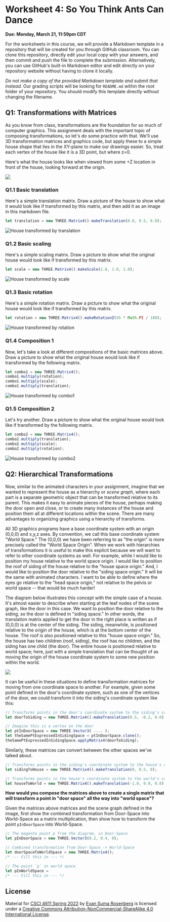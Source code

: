 # Worksheet 4: So You Think Ants Can Dance

**Due: Monday, March 21, 11:59pm CDT**

For the worksheets in this course, we will provide a Markdown template in a repository that will be created for you through GitHub classroom.  You can clone this repository, directly edit your local copy with your answers, and then commit and push the file to complete the submission.  Alternatively, you can use GitHub's built-in Markdown editor and edit directly on your repository website without having to clone it locally. 

*Do not make a copy of the provided Markdown template and submit that instead.* Our grading scripts will be looking for `README.md` within the root folder of your repository.  You should modify this template directly without changing the filename.



## Q1: Transformations with Matrices

As you know from class, transformations are the foundation for so much of computer graphics.  This assignment deals with the important topic of composing transformations, so let's do some practice with that.  We'll use 3D transformation matrices and graphics code, but apply these to a simple house shape that lies in the XY-plane to make our drawings easier.  So, treat each vertex of the house like it is a 3D point, but where z=0.

Here's what the house looks like when viewed from some +Z location in front of the house, looking forward at the origin.



![](./images/house.svg)



### Q1.1 Basic translation

Here's a simple translation matrix.  Draw a picture of the house to show what it would look like if transformed by this matrix, and then add it as an image in this markdown file.

```typescript
let translation = new THREE.Matrix4().makeTranslation(0.0, 0.5, 0.0);
```

![House transformed by translation](./images/file-path-to-your-image)



### Q1.2 Basic scaling

Here's a simple scaling matrix.  Draw a picture to show what the original house would look like if transformed by this matrix.

```typescript
let scale = new THREE.Matrix4().makeScale(2.0, 1.0, 1.0);
```

![House transformed by scale](./images/file-path-to-your-image)



### Q1.3 Basic rotation

Here's a simple rotation matrix.  Draw a picture to show what the original house would look like if transformed by this matrix.

```typescript
let rotation = new THREE.Matrix4().makeRotationZ(45 * Math.PI / 180);
```

![House transformed by rotation](./images/file-path-to-your-image)



### Q1.4 Composition 1

Now, let's take a look at different compositions of the basic matrices above.  Draw a picture to show what the original house would look like if transformed by the following matrix.

```typescript
let combo1 = new THREE.Matrix4();
combo1.multiply(rotation);
combo1.multiply(scale);
combo1.multiply(translation);
```

![House transformed by combo1](./images/file-path-to-your-image)



### Q1.5 Composition 2

Let's try another.  Draw a picture to show what the original house would look like if transformed by the following matrix.

```typescript
let combo2 = new THREE.Matrix4();
combo2.multiply(translation);
combo2.multiply(scale);
combo2.multiply(rotation);
```

![House transformed by combo2](./images/file-path-to-your-image)



## Q2: Hierarchical Transformations

Now, similar to the animated characters in your assignment, imagine that we wanted to represent the house as a hierarchy or *scene graph*, where each part is a separate geometric object that can be transformed relative to its parent.  This makes it easy to animate pieces of the house, perhaps making the door open and close, or to create many instances of the house and position them all at different locations within the scene.  There are many advantages to organizing graphics using a hierarchy of transforms.

All 3D graphics programs have a base coordinate system with an origin (0,0,0) and x,y,z axes.  By convention, we call this base coordinate system "World Space."  The (0,0,0) we have been referring to as "the origin" is more precisely called the "World Space Origin".  When we work with hierarchies of transformations it is useful to make this explicit because we will want to refer to other coordinate systems as well.  For example, while I would like to position my house relative to the world space origin.  I would like to position the roof of siding of the house relative to the "house space origin."  And, I would like to position the door relative to the "siding space origin."  It will be the same with animated characters.  I want to be able to define where the eyes go relative to the "head space origin," not relative to the pelvis or world space -- that would be much harder!

The diagram below illustrates this concept with the simple case of a house.  It's almost easier to describe when starting at the leaf nodes of the scene graph, like the door in this case.  We want to position the door relative to the siding, so the door is defined in "siding space." In other words, the translation matrix applied to get the door in the right place is written as if (0,0,0) is at the center of the siding.  The siding, meanwhile, is positioned relative to the origin of the house, which is at the bottom center of the house.  The roof is also positioned relative to this "house space origin."  So, the house has two children (roof, siding), the roof has no children, and the siding has one child (the door).  The entire house is positioned relative to world space; here, just with a simple translation that can be thought of as moving the origin of the house coordinate system to some new position within the world.



![](./images/house_hierarchical.svg)



It can be useful in these situations to define transformation matrices for moving from one coordinate space to another.  For example, given some point defined in the door's coordinate system, such as one of the vertices of the door, we could transform it into the siding's coordinate system like this:

```typescript
// Transforms points in the door's coordinate system to the siding's coordinate system.
let doorToSiding = new THREE.Matrix4().makeTranslation(0.5, -0.2, 0.0);

// Imagine this is a vertex on the door
let ptInDoorSpace = new THREE.Vector3( .... );
let theSamePtExpressedInSidingSpace = ptInDoorSpace.clone();
theSamePtExpressedInSidingSpace.applyMatrix4(doorToSiding);
```

Similarly, these matrices can convert between the other spaces we've talked about.

```typescript
// Transforms points in the siding's coordinate system to the house's coordinate system
let sidingToHouse = new THREE.Matrix4().makeTranslation(0, 0.5, 0);

// Transforms points in the house's coordinate system to the world's coordinate system.
let houseToWorld = new THREE.Matrix4().makeTranslation(-1.0, 0.0, 0.0);
```

**How would you compose the matrices above to create a single matrix that will transform a point in "door space" all the way into "world space"?**


Given the matrices above matrices and the scene graph defined in the image, first show the combined transformation from Door-Space into World-Space as a matrix multiplication, then show how to transform the point `pInDoorSpace` into World-Space. 

```typescript
// The magenta point p from the diagram, in Door-Space
let pInDoorSpace = new THREE.Vector3(0.2, 0.4, 0);

// Combined transformation from Door-Space -> World-Space
let doorSpaceToWorldSpace = new THREE.Matrix4();
/* --- Fill this in --- */

// The point `p` in world space
let pInWorldSpace = 
/* --- Fill this in --- */
```



## License

Material for [CSCI 4611 Spring 2022](https://canvas.umn.edu/courses/290928/assignments/syllabus) by [Evan Suma Rosenberg](https://illusioneering.umn.edu/) is licensed under a [Creative Commons Attribution-NonCommercial-ShareAlike 4.0 International License](http://creativecommons.org/licenses/by-nc-sa/4.0/).
